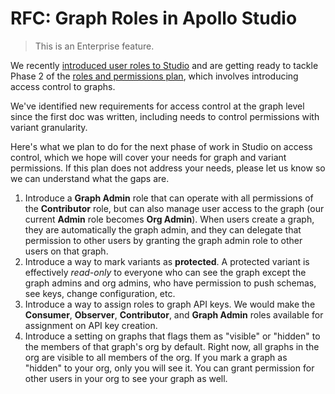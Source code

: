 # RFC: Graph Roles in Apollo Studio

> This is an Enterprise feature.

We recently [introduced user roles to Studio](https://www.apollographql.com/docs/studio/org/members/#member-roles) and are getting ready to tackle Phase 2 of the [roles and permissions plan](https://github.com/apollographql/apollo-studio-community/blob/main/preview-docs/UserRoles.md), which involves introducing access control to graphs.

We've identified new requirements for access control at the graph level since the first doc was written, including needs to control permissions with variant granularity.

Here's what we plan to do for the next phase of work in Studio on access control, which we hope will cover your needs for graph and variant permissions. If this plan does not address your needs, please let us know so we can understand what the gaps are.

1. Introduce a **Graph Admin** role that can operate with all permissions of the **Contributor** role, but can also manage user access to the graph (our current **Admin** role becomes **Org Admin**). When users create a graph, they are automatically the graph admin, and they can delegate that permission to other users by granting the graph admin role to other users on that graph.
2. Introduce a way to mark variants as **protected**. A protected variant is effectively _read-only_ to everyone who can see the graph except the graph admins and org admins, who have permission to push schemas, see keys, change configuration, etc.
3. Introduce a way to assign roles to graph API keys. We would make the **Consumer**, **Observer**, **Contributor**, and **Graph Admin** roles available for assignment on API key creation.
4. Introduce a setting on graphs that flags them as "visible" or "hidden" to the members of that graph's org by default. Right now, all graphs in the org are visible to all members of the org. If you mark a graph as "hidden" to your org, only you will see it. You can grant permission for other users in your org to see your graph as well.
